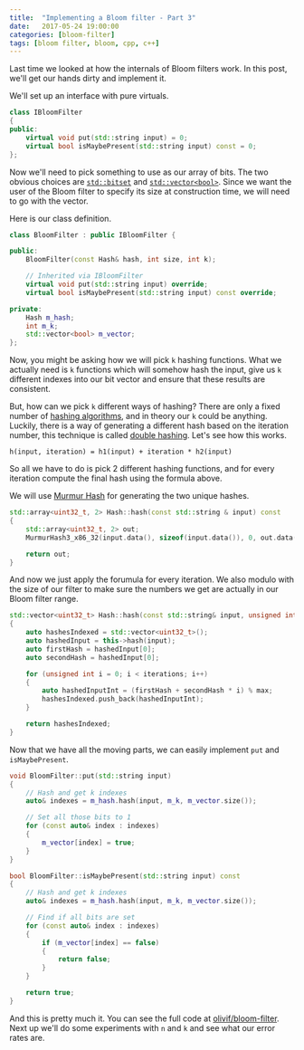 ```yaml
---
title:  "Implementing a Bloom filter - Part 3"
date:   2017-05-24 19:00:00
categories: [bloom-filter]
tags: [bloom filter, bloom, cpp, c++]
---
```


Last time we looked at how the internals of Bloom filters work. In this post, we'll get our hands dirty and implement it. 

We'll set up an interface with pure virtuals. 

```c++
class IBloomFilter 
{
public:
    virtual void put(std::string input) = 0;
    virtual bool isMaybePresent(std::string input) const = 0;
};
```

Now we'll need to pick something to use as our array of bits. The two obvious choices are [`std::bitset`](http://www.cplusplus.com/reference/bitset/bitset/) and [`std::vector<bool>`](http://www.cplusplus.com/reference/vector/vector-bool/). Since we want the user of the Bloom filter to specify its size at construction time, we will need to go with the vector. 

Here is our class definition. 

```c++
class BloomFilter : public IBloomFilter {

public:
    BloomFilter(const Hash& hash, int size, int k);

    // Inherited via IBloomFilter
    virtual void put(std::string input) override;
    virtual bool isMaybePresent(std::string input) const override;

private:
    Hash m_hash;
    int m_k;
    std::vector<bool> m_vector;
};
```

Now, you might be asking how we will pick `k` hashing functions. What we actually need is `k` functions which will somehow hash the input, give us `k` different indexes into our bit vector and ensure that these results are consistent. 

But, how can we pick `k` different ways of hashing? There are only a fixed number of [hashing algorithms](https://en.wikipedia.org/wiki/List_of_hash_functions), and in theory our `k` could be anything. Luckily, there is a way of generating a different hash based on the iteration number, this technique is called [double hashing](https://en.wikipedia.org/wiki/Double_hashing). Let's see how this works. 

 ```
 h(input, iteration) = h1(input) + iteration * h2(input)
 ```

So all we have to do is pick 2 different hashing functions, and for every iteration compute the final hash using the formula above. 

We will use [Murmur Hash](https://github.com/aappleby/smhasher) for generating the two unique hashes.

```c++
std::array<uint32_t, 2> Hash::hash(const std::string & input) const
{
    std::array<uint32_t, 2> out;
    MurmurHash3_x86_32(input.data(), sizeof(input.data()), 0, out.data());

    return out;
}
```

And now we just apply the forumula for every iteration. We also modulo with the size of our filter to make sure the numbers we get are actually in our Bloom filter range.


```c++
std::vector<uint32_t> Hash::hash(const std::string& input, unsigned int iterations, unsigned int max) const
{
    auto hashesIndexed = std::vector<uint32_t>();
    auto hashedInput = this->hash(input);
    auto firstHash = hashedInput[0];
    auto secondHash = hashedInput[0];

    for (unsigned int i = 0; i < iterations; i++)
    {
        auto hashedInputInt = (firstHash + secondHash * i) % max;
        hashesIndexed.push_back(hashedInputInt);
    }

    return hashesIndexed;
}
```

Now that we have all the moving parts, we can easily implement `put` and `isMaybePresent`.

```c++
void BloomFilter::put(std::string input)
{
    // Hash and get k indexes
    auto& indexes = m_hash.hash(input, m_k, m_vector.size());

    // Set all those bits to 1
    for (const auto& index : indexes)
    {
        m_vector[index] = true;
    }
}

bool BloomFilter::isMaybePresent(std::string input) const
{
    // Hash and get k indexes
    auto& indexes = m_hash.hash(input, m_k, m_vector.size());

	// Find if all bits are set
    for (const auto& index : indexes)
    {
        if (m_vector[index] == false)
        {
            return false;
        }
    }

    return true;
}
```

And this is pretty much it. You can see the full code at [olivif/bloom-filter](https://github.com/olivif/bloom-filter/tree/master/BloomFilter/src). Next up we'll do some experiments with `n` and `k` and see what our error rates are.